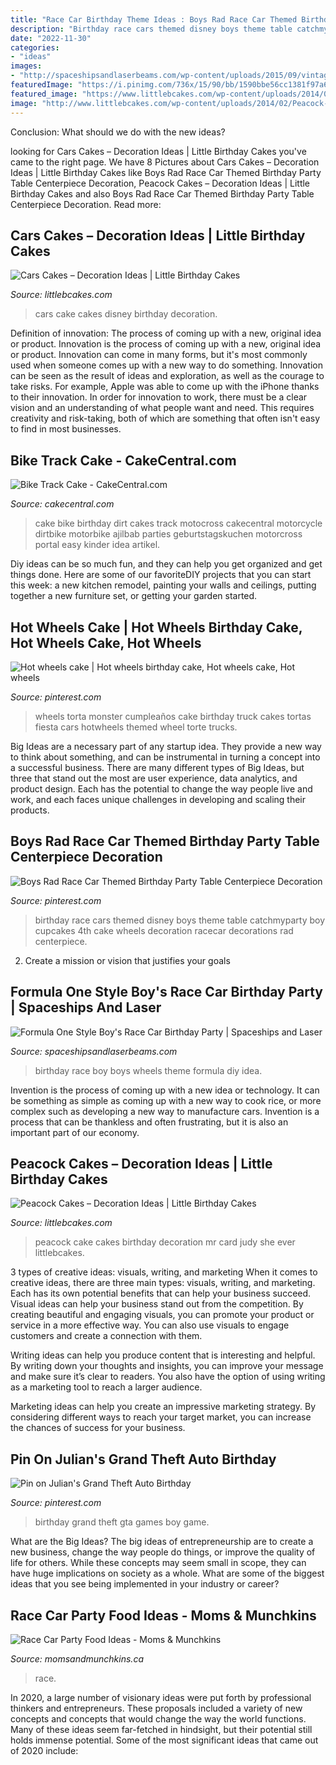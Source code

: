```yaml
---
title: "Race Car Birthday Theme Ideas : Boys Rad Race Car Themed Birthday Party Table Centerpiece Decoration"
description: "Birthday race cars themed disney boys theme table catchmyparty boy cupcakes 4th cake wheels decoration racecar decorations rad centerpiece"
date: "2022-11-30"
categories:
- "ideas"
images:
- "http://spaceshipsandlaserbeams.com/wp-content/uploads/2015/09/vintage-race-car-birthday-party-ideas-for-boys.jpg"
featuredImage: "https://i.pinimg.com/736x/15/90/bb/1590bbe56cc1381f97a62efbc6ad1f44.jpg"
featured_image: "https://www.littlebcakes.com/wp-content/uploads/2014/01/Disney-Cars-Cake-Ideas.jpg"
image: "http://www.littlebcakes.com/wp-content/uploads/2014/02/Peacock-Cake-Images.jpg"
---
```



Conclusion: What should we do with the new ideas?
 

	

		
looking for Cars Cakes – Decoration Ideas | Little Birthday Cakes you've came to the right page. We have 8 Pictures about Cars Cakes – Decoration Ideas | Little Birthday Cakes like Boys Rad Race Car Themed Birthday Party Table Centerpiece Decoration, Peacock Cakes – Decoration Ideas | Little Birthday Cakes and also Boys Rad Race Car Themed Birthday Party Table Centerpiece Decoration. Read more:
		
    
## Cars Cakes – Decoration Ideas | Little Birthday Cakes

<img loading=lazy src="https://www.littlebcakes.com/wp-content/uploads/2014/01/Disney-Cars-Cake-Ideas.jpg" onerror="this.onerror=null;this.src='https://tse1.mm.bing.net/th?id=OIP.MytbBRDtwYo3sfvOA22uYQHaFa&amp;pid=15.1';" alt="Cars Cakes – Decoration Ideas | Little Birthday Cakes">

_Source: littlebcakes.com_

>cars cake cakes disney birthday decoration. 

	

Definition of innovation: The process of coming up with a new, original idea or product.
Innovation is the process of coming up with a new, original idea or product. Innovation can come in many forms, but it's most commonly used when someone comes up with a new way to do something. Innovation can be seen as the result of ideas and exploration, as well as the courage to take risks. For example, Apple was able to come up with the iPhone thanks to their innovation. In order for innovation to work, there must be a clear vision and an understanding of what people want and need. This requires creativity and risk-taking, both of which are something that often isn't easy to find in most businesses.

    
## Bike Track Cake - CakeCentral.com

<img loading=lazy src="http://cdn001.cakecentral.com/gallery/2015/03/900_803194D7fr_bike-track-cake.jpg" onerror="this.onerror=null;this.src='https://tse4.mm.bing.net/th?id=OIP.zE96SVq_FqskeDOrRQHTOAHaLH&amp;pid=15.1';" alt="Bike Track Cake - CakeCentral.com">

_Source: cakecentral.com_

>cake bike birthday dirt cakes track motocross cakecentral motorcycle dirtbike motorbike ajilbab parties geburtstagskuchen motorcross portal easy kinder idea artikel. 

	

Diy ideas can be so much fun, and they can help you get organized and get things done. Here are some of our favoriteDIY projects that you can start this week: a new kitchen remodel, painting your walls and ceilings, putting together a new furniture set, or getting your garden started.

    
## Hot Wheels Cake | Hot Wheels Birthday Cake, Hot Wheels Cake, Hot Wheels

<img loading=lazy src="https://i.pinimg.com/736x/05/d3/8b/05d38bcfa43b6e0ee5c0583c8320f135.jpg" onerror="this.onerror=null;this.src='https://tse2.mm.bing.net/th?id=OIP.TqDazA1NfsWho-PL8T2g1AHaJ9&amp;pid=15.1';" alt="Hot wheels cake | Hot wheels birthday cake, Hot wheels cake, Hot wheels">

_Source: pinterest.com_

>wheels torta monster cumpleaños cake birthday truck cakes tortas fiesta cars hotwheels themed wheel torte trucks. 

	

Big Ideas are a necessary part of any startup idea. They provide a new way to think about something, and can be instrumental in turning a concept into a successful business. There are many different types of Big Ideas, but three that stand out the most are user experience, data analytics, and product design. Each has the potential to change the way people live and work, and each faces unique challenges in developing and scaling their products.

    
## Boys Rad Race Car Themed Birthday Party Table Centerpiece Decoration

<img loading=lazy src="https://i.pinimg.com/736x/15/90/bb/1590bbe56cc1381f97a62efbc6ad1f44.jpg" onerror="this.onerror=null;this.src='https://tse3.mm.bing.net/th?id=OIP.M64tFMvj40NTYT0N5yyZLwHaLG&amp;pid=15.1';" alt="Boys Rad Race Car Themed Birthday Party Table Centerpiece Decoration">

_Source: pinterest.com_

>birthday race cars themed disney boys theme table catchmyparty boy cupcakes 4th cake wheels decoration racecar decorations rad centerpiece. 

	

2. Create a mission or vision that justifies your goals

    
## Formula One Style Boy&#039;s Race Car Birthday Party | Spaceships And Laser

<img loading=lazy src="http://spaceshipsandlaserbeams.com/wp-content/uploads/2015/09/vintage-race-car-birthday-party-ideas-for-boys.jpg" onerror="this.onerror=null;this.src='https://tse3.mm.bing.net/th?id=OIP.QmgHrC5nvWrzChq7JrxTVgHaLH&amp;pid=15.1';" alt="Formula One Style Boy&#039;s Race Car Birthday Party | Spaceships and Laser">

_Source: spaceshipsandlaserbeams.com_

>birthday race boy boys wheels theme formula diy idea. 

	

Invention is the process of coming up with a new idea or technology. It can be something as simple as coming up with a new way to cook rice, or more complex such as developing a new way to manufacture cars. Invention is a process that can be thankless and often frustrating, but it is also an important part of our economy.

    
## Peacock Cakes – Decoration Ideas | Little Birthday Cakes

<img loading=lazy src="http://www.littlebcakes.com/wp-content/uploads/2014/02/Peacock-Cake-Images.jpg" onerror="this.onerror=null;this.src='https://tse4.mm.bing.net/th?id=OIP.rlo_YCzMhVEKUNdVZOMReQHaMr&amp;pid=15.1';" alt="Peacock Cakes – Decoration Ideas | Little Birthday Cakes">

_Source: littlebcakes.com_

>peacock cake cakes birthday decoration mr card judy she ever littlebcakes. 

	

3 types of creative ideas: visuals, writing, and marketing
When it comes to creative ideas, there are three main types: visuals, writing, and marketing. Each has its own potential benefits that can help your business succeed.
Visual ideas can help your business stand out from the competition. By creating beautiful and engaging visuals, you can promote your product or service in a more effective way. You can also use visuals to engage customers and create a connection with them.

Writing ideas can help you produce content that is interesting and helpful. By writing down your thoughts and insights, you can improve your message and make sure it’s clear to readers. You also have the option of using writing as a marketing tool to reach a larger audience.

Marketing ideas can help you create an impressive marketing strategy. By considering different ways to reach your target market, you can increase the chances of success for your business.

    
## Pin On Julian&#039;s Grand Theft Auto Birthday

<img loading=lazy src="https://i.pinimg.com/736x/a7/e3/96/a7e3960ec4757095df76ce9041c7bdf1--auto.jpg" onerror="this.onerror=null;this.src='https://tse1.mm.bing.net/th?id=OIP.gT2HICfy6wdWuIDnvyQxTwHaFj&amp;pid=15.1';" alt="Pin on Julian&#039;s Grand Theft Auto Birthday">

_Source: pinterest.com_

>birthday grand theft gta games boy game. 

	

What are the Big Ideas?
The big ideas of entrepreneurship are to create a new business, change the way people do things, or improve the quality of life for others. While these concepts may seem small in scope, they can have huge implications on society as a whole. What are some of the biggest ideas that you see being implemented in your industry or career?

    
## Race Car Party Food Ideas - Moms &amp; Munchkins

<img loading=lazy src="http://www.momsandmunchkins.ca/wp-content/uploads/2014/07/race-party-food-2.jpg" onerror="this.onerror=null;this.src='https://tse4.mm.bing.net/th?id=OIP.FCsnqZiy8GklkRAov2B0KAAAAA&amp;pid=15.1';" alt="Race Car Party Food Ideas - Moms &amp; Munchkins">

_Source: momsandmunchkins.ca_

>race. 

	

In 2020, a large number of visionary ideas were put forth by professional thinkers and entrepreneurs. These proposals included a variety of new concepts and concepts that would change the way the world functions. Many of these ideas seem far-fetched in hindsight, but their potential still holds immense potential. Some of the most significant ideas that came out of 2020 include: 

